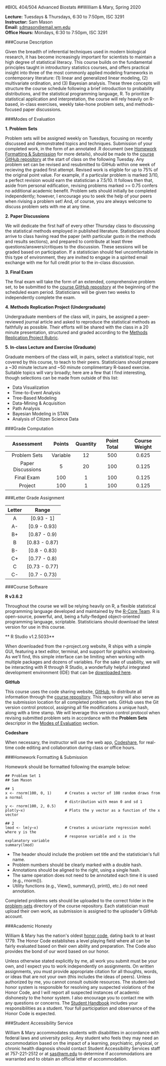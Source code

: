 #BIOL 404/504 Advanced Biostats
##William & Mary, Spring 2020

**Lecture:** Tuesdays & Thursdays, 6:30 to 7:50pm, ISC 3291  
**Instructor:** Sam Mason  
**Email:** sdmason@email.wm.edu  
**Office Hours:** Mondays, 6:30 to 7:50pm, ISC 3291

###Course Description

Given the breadth of inferential techniques used in modern biological research, it has become increasingly important for scientists to maintain a high degree of statistical literacy. This course builds on the fundamental principles taught in introductory statistics courses, and offers practical insight into three of the most commonly applied modeling frameworks in contemporary literature: (1) linear and generalized linear modeling, (2) multivariate ordination, and (3) Bayesian analysis. These three concepts will structure the course schedule following a brief introduction to probability distributions, and the statistical programming language, R. To prioritize statistical application and interpretation, the course will rely heavily on R-based, in-class exercises, weekly take-hone problem sets, and methods-focused paper discussions.

###Modes of Evaluation

**1. Problem Sets**

   Problem sets will be assigned weekly on Tuesdays, focusing on recently discussed and demonstrated topics and techniques. Submission of your completed work, in the form of an annotated .R document (see [Homework Formatting & Submission](###Homework-Formatting-&-Submission) for more details), should be made to the [course GitHub repository](https://github.com/sdmason/advanced-biostats) at the start of class on the following Tuesday. Any problem set can be revised and resubmitted to GitHub within one week of recieving the graded first attempt. Revised work is eligible for up to 75% of the original point value. For example, if a particular problem is marked 3/10, a perfect revision would earn the statistician a 7.5/10. It follows then that, aside from personal edification, revising problems marked >= 0.75 confers no additional academic benefit. Problem sets should initially be completed independently; however, I encourage you to seek the help of your peers when rivising a problem set! And, of course, you are always welcome to discuss problem sets with me at any time.

**2. Paper Discussions**

   We will dedicate the first half of every other Thursday class to discussing the statistical methods employed in published literature. Statisticians should arrive to class having read the paper (with particular gusto in the methods and results sections), and prepared to contribute at least three questions/answers/critiques to the discussion. These sessions will be graded based on participation. If a statistician should feel uncomfortable in this type of environment, they are invited to engage in a spirited email exchange with me for full credit prior to the in-class discussion.

**3. Final Exam**

   The final exam will take the form of an extended, comprehensive problem set, to be submitted to the [course GitHub repository](https://github.com/sdmason/advanced-biostats) at the beginning of the scheduled exam period. Statisticians will be given two weeks to independently complete the exam.

**4. Methods Replication Project (Undergraduate)**

   Undergraduate members of the class will, in pairs, be assigned a peer-reviewed journal article and asked to reproduce the statistical methods as faithfully as possible. Their efforts will be shared with the class in a 20 minute presentation, structured and graded according to the [Methods Replication Project Rubric](https://github.com/sdmason/advanced-biostats/blob/master/resources/mrp-rubric.md).

**5. In-class Lecture and Exercise (Graduate)**

   Graduate members of the class will, in pairs, select a statistical topic, not covered by this course, to teach to their peers. Statisticians should prepare a ~30 minute lecture and ~50 minute complimentary R-based exercise. Suitable topics will vary broadly; here are a few that I find interesting, though selections can be made from outside of this list:

   * Data Visualization
   * Time-to-Event Analysis
   * Tree-Based Modeling
   * Data-Mining & Acquisition
   * Path Analysis
   * Bayesian Modeling in STAN
   * Analysis of Citizen Science Data

###Grade Computation

| Assessment | Points | Quantity | Point Total | Course Weight |
| :---: | :---: | :---: | :---: | :---: |
| Problem Sets | Variable | 12 | 500 | 0.625 |
| Paper Discussions | 5 | 20 | 100 | 0.125 |
| Final Exam | 100 | 1 | 100 | 0.125 |
| Project | 100 | 1 | 100 | 0.125 |

###Letter Grade Assignment

| Letter | Range |
| :---: | :---: |
| A | [0.93 - 1] |
| A- | [0.9 - 0.93) |
| B+ | [0.87 - 0.9) |
| B | [0.83 - 0.87) |
| B- | [0.8 - 0.83) |
| C+ | [0.77 - 0.8) |
| C | [0.73 - 0.77) |
| C- | [0.7 - 0.73) |

###Course Software

**R v3.6.2**

Throughout the course we will be relying heavily on R, a flexible statistical programming language developed and maintained by the [R-Core Team](https://cloud.r-project.org/index.html). R is open-source, powerful, and, being a fully-fledged object-oriented programming language, scriptable. Statisticians should download the latest version for use in this course.

** R Studio v1.2.5033**

When downloaded from the r-project.org website, R ships with a simple GUI, featuring a text editor, terminal, and support for graphics windowing. As we'll find, this simple interface can be limiting when working with multiple packages and dozens of variables. For the sake of usability, we will be interacting with R through R Studio, a wonderfully helpful integrated development environment (IDE) that can be [downloaded here](https://rstudio.com/products/rstudio/download/#download). 

**GitHub**

This course uses the code sharing website, [GitHub](http://github.com), to distribute all information through the [course repository](https://github.com/sdmason/advanced-biostats). This repository will also serve as the submission location for all completed problem sets. GitHub uses the Git version control protocol, assigning all file modifications a unique hash, along with a time stamp. We will leverage this version control protocol when revising submitted problem sets in accordance with the **Problem Sets** descriptor in the [Modes of Evaluation](###Modes-of-Evaluation) section.

**Codeshare**

When necessary, the instructor will use the web app, [Codeshare](https://codeshare.io), for real-time code editing and collaboration during class or office hours.

###Homework Formatting & Submission

Homework should be formatted following the example below:

```
## Problem Set 1
## Sam Mason

## 1
x <- rnorm(100, 0, 1)      # Creates a vector of 100 random draws from a normal 
                           # distribution with mean 0 and sd 1
y <- rnorm(100, 2, 0.5)
plot(y~x)                  # Plots the y vector as a function of the x vector

## 2
lmod <- lm(y~x)            # Creates a univariate regression model where y is the 
                           # response variable and x is the explanatory variable
summary(lmod)
```

* The header should include the problem set title and the statistician's full name.
* Problem numbers should be clearly marked with a double hash.
* Annotations should be aligned to the right, using a single hash.
* The same operation does not need to be annotated each time it is used (e.g., rnorm()).
* Utility functions (e.g., View(), summary(), print(), etc.) do not need annotation.

Completed problems sets should be uploaded to the correct folder in the [problem-sets](https://github.com/sdmason/advanced-biostats/tree/master/problem-sets) directory of the course repository. Each statistician must upload their own work, as submission is assigned to the uploader's GitHub account.

###Academic Honesty

William & Mary has the nation's oldest [honor code](http://www.wm.edu/honor), dating back to at least 1779. The Honor Code establishes a level playing field where all can be fairly evaluated based on their own ability and preparation. The Code also provides the bond of our word based on our honor.

Unless otherwise stated explicitly by me, all work you submit must be your own, and I expect you to work independently on assignments. On written assignments, you must provide appropriate citation for all thoughts, words, or ideas that are not your own (this includes the ideas of peers). Unless authorized by me, you cannot consult outside resources. The student-led honor system is responsible for resolving any suspected violations of the Honor Code, and I will report all suspected instances of academic dishonesty to the honor system. I also encourage you to contact me with any questions or concerns. The [Student Handbook](http://www.wm.edu/studenthandbook) includes your responsibilities as a student. Your full participation and observance of the Honor Code is expected.

###Student Accessibility Service

William & Mary accommodates students with disabilities in accordance with federal laws and university policy. Any student who feels they may need an accommodation based on the impact of a learning, psychiatric, physical, or chronic health diagnosis should contact Student Accessibility Services staff at 757-221-2512 or at sas@wm.edu to determine if accommodations are warranted and to obtain an official letter of accommodation.
